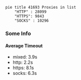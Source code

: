 
```mermaid
pie title 41693 Proxies in list
    "HTTP" : 28099
    "HTTPS": 9843
    "SOCKS" : 10296
```

### Some Info
#### Average Timeout

- mixed: 3.9s
- http: 2.2s
- https: 8.1s
- socks: 6.3s